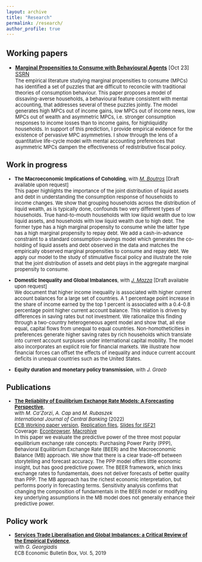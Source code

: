 ```yaml
---
layout: archive
title: "Research"
permalink: /research/
author_profile: true
---
```


## Working papers
- [**Marginal Propensities to Consume with Behavioural Agents**](https://andrejmijakovic.github.io/assets/draft_mpc_oct23.pdf) [Oct 23] <br/>
    [SSRN](https://papers.ssrn.com/sol3/papers.cfm?abstract_id=4603292) <br/>
    <font size="2"> The empirical literature studying marginal propensities to consume (MPCs) has identified a set of puzzles that are difficult to reconcile with traditional theories of consumption behaviour. This paper proposes a model of dissaving-averse households, a behavioural feature consistent with mental accounting, that addresses several of these puzzles jointly. The model generates high MPCs out of income gains, low MPCs out of income news, low MPCs out of wealth and asymmetric MPCs, i.e. stronger consumption responses to income losses than to income gains, for highliquidity households. In support of this prediction, I provide empirical evidence for the existence of pervasive MPC asymmetries. I show through the lens of a quantitative life-cycle model with mental accounting preferences that asymmetric MPCs dampen the effectiveness of redistributive fiscal policy.<font>

## Work in progress
- **The Macroeconomic Implications of Coholding**, with [*M. Boutros*](https://michaelboutros.com/) [Draft available upon request] <br/>
    <font size="2"> This paper highlights the importance of the joint distribution of liquid assets and debt in understanding the consumption response of households to income changes. We show that grouping households across the distribution of liquid wealth, as is typically done, confounds two very different types of households. True hand-to-mouth households with low liquid wealth due to low liquid assets, and households with low liquid wealth due to high debt. The former type has a high marginal propensity to consume while the latter type has a high marginal propensity to repay debt. We add a cash-in-advance constraint to a standard consumption-savings model which generates the co-holding of liquid assets and debt observed in the data and matches the empirically observed marginal propensities to consume and repay debt. We apply our model to the study of stimulative fiscal policy and illustrate the role that the joint distribution of assets and debt plays in the aggregate marginal propensity to consume.<font>

- **Domestic Inequality and Global Imbalances**, with [*J. Mazza*](https://www.janmazza.com/) [Draft available upon request] <br/>
    <font size="2"> We document that higher income inequality is associated with higher current account balances for a large set of countries. A 1 percentage point increase in the share of income earned by the top 1 percent is associated with a 0.4-0.8 percentage point higher current account balance. This relation is driven by differences in saving rates but not investment. We rationalize this finding through a two-country heterogeneous agent model and show that, all else equal, capital flows from unequal to equal countries. Non-homotheticities in preferences generate higher saving rates by rich households which translate into current account surpluses under international capital mobility. The model also incorporates an explicit role for financial markets. We illustrate how financial forces can offset the effects of inequality and induce current account deficits in unequal countries such as the United States.<font>

- **Equity duration and monetary policy transmission**, with *J. Graeb*

## Publications
- [**The Reliability of Equilibrium Exchange Rate Models: A Forecasting Perspective**](https://www.ijcb.org/journal/ijcb22q3a6.pdf),   
with *M. Ca’Zorzi*, *A. Cap* and *M. Rubaszek*   
*International Journal of Central Banking* (2022)     
  [ECB Working paper version](https://www.ecb.europa.eu/pub/pdf/scpwps/ecb.wp2358~4382d88430.en.pdf), 
  [Replication files](https://web.sgh.waw.pl/~mrubas/Publications/MatlabReplicationCodesEER.zip), 
  [Slides for ISF21](https://andrejmijakovic.github.io/assets/slides_ISF21.pdf)   
  Coverage: [Econbrowser](http://econbrowser.com/archives/2020/02/guest-contribution-the-predictive-power-of-equilibrium-exchange-rates), [Macrohive](https://macrohive.com/deep-dives/which-fx-valuation-models-work-best/) <br/>
    <font size="2">In this paper we evaluate the predictive power of the three most popular equilibrium exchange rate concepts: Purchasing Power Parity (PPP), Behavioral Equilibrium Exchange Rate (BEER) and the Macroeconomic Balance (MB) approach. We show that there is a clear trade-off between storytelling and forecast accuracy. The PPP model offers little economic insight, but has good predictive power. The BEER framework, which links exchange rates to fundamentals, does not deliver forecasts of better quality than PPP. The MB approach has the richest economic interpretation, but performs poorly in forecasting terms. Sensitivity analysis confirms that changing the composition of fundamentals in the BEER model or modifying key underlying assumptions in the MB model does not generally enhance their predictive power.<font>

## Policy work
- [**Services Trade Liberalisation and Global Imbalances: a Critical Review of the Empirical Evidence**](https://www.ecb.europa.eu/pub/economic-bulletin/focus/2019/html/ecb.ebbox201905_02~84aa884ddf.en.html),  
 with *G. Georgiadis*  
  ECB Economic Bulletin Box, Vol. 5, 2019    